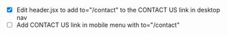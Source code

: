 - [x] Edit header.jsx to add to="/contact" to the CONTACT US link in desktop nav
- [ ] Add CONTACT US link in mobile menu with to="/contact"
